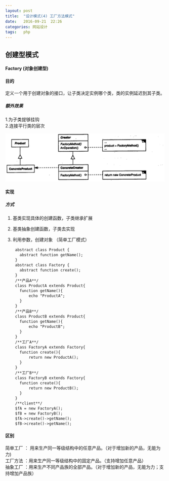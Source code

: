 ```yaml
---
layout: post
title:  "设计模式(4) 工厂方法模式"
date:   2016-09-21  22:26
categories: 网站设计
tags:   php
---
```



##  创建型模式


####  Factory (对象创建型)

####  目的

定义一个用于创建对象的接口，让子类决定实例哪个类，类的实例延迟到其子类。

#####  额外效果

1.为子类提够挂钩  
2.连接平行类的层次

![Builder](/images/design_patterns/factoryBuilder.png)


####  实现

#####  方式

1. 基类实现具体的创建函数，子类继承扩展
2. 基类抽象创建函数，子类去实现
3. 利用参数，创建对象  （简单工厂模式）


        abstract class Product {
          abstract function getName();
        }
        abstract class Factory {
          abstract function create();
        }
        /**产品A**/
        class ProductA extends Product{
          function getName(){
              echo "ProductA";
          }
        }
        /**产品B**/
        class ProductB extends Product{
          function getName(){
              echo "ProductB";
          }
        }
        /**工厂A**/
        class FactoryA extends Factory{
          function create(){
              return new ProductA();
          }
        }
        /**工厂B**/
        class FactoryB extends Factory{
          function create(){
              return new ProductB();
          }
        }
        /**client**/
        $fA = new FactoryA();
        $fB = new FactoryB();
        $fA->create()->getName();
        $fB->create()->getName();

####  区别

简单工厂 ： 用来生产同一等级结构中的任意产品。（对于增加新的产品，无能为力)   
工厂方法 ：用来生产同一等级结构中的固定产品。（支持增加任意产品）        
抽象工厂 ：用来生产不同产品族的全部产品。（对于增加新的产品，无能为力；支持增加产品族）     










